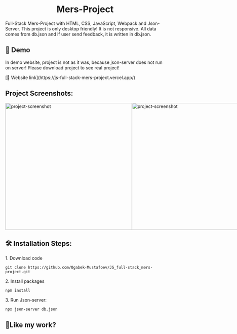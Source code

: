 <h1 align="center" id="title">Mers-Project</h1>

<p id="description">Full-Stack Mers-Project with HTML, CSS, JavaScript, Webpack and Json-Server. 
This project is only desktop friendly! It is not responsive. All data comes from db.json and if user send feedback, it is written in db.json.</p>

<h2>🚀 Demo</h2>
<p>In demo website, project is not as it was, because json-server does not run on server! Please download project to see real project!</p>
[🔗 Website link](https://js-full-stack-mers-project.vercel.app/)

<h2>Project Screenshots:</h2>
 <div style="display: flex; justify-content: space-between; width:100%;">
  <img src="https://charming-semolina-34cdcd.netlify.app/assets/Blog-post/blog1.png" alt="project-screenshot" width="400">
  <img src="https://charming-semolina-34cdcd.netlify.app/assets/Blog-post/blog2.png" alt="project-screenshot" width="400">
</div>

<h2>🛠️ Installation Steps:</h2>

<p>1. Download code</p>

```
git clone https://github.com/Ogabek-Mustafoev/JS_full-stack_mers-project.git
```

<p>2. Install packages</p>

```
npm install
```

<p>3. Run Json-server:</p>

```
npx json-server db.json
```

<h2>💖Like my work?</h2>
